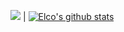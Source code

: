 ![](highway_name.gif)  |  [![Elco's github stats](https://github-readme-stats.vercel.app/api?username=ElcovRijswijk&count_private=true&show_icons=true&theme=algolia)](https://github.com/anuraghazra/github-readme-stats)
